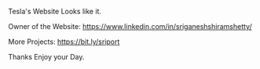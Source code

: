 Tesla's Website Looks like it.

Owner of the Website: https://www.linkedin.com/in/sriganeshshiramshetty/

More Projects: https://bit.ly/sriport

Thanks Enjoy your Day.
